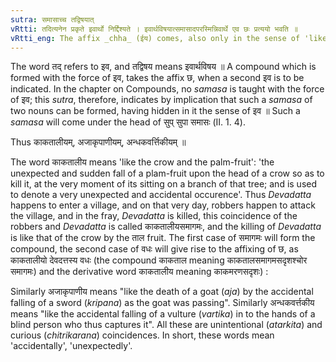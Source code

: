 ```yaml
---
sutra: समासाच्च तद्विषयात्
vRtti: तदित्यनेन प्रकृते इवार्थो निर्द्दिश्यते । इवार्थविषयात्समासादपरस्मिन्निवार्थे एव छः प्रत्ययो भवति ॥
vRtti_eng: The affix _chha_ (ईय) comes, also only in the sense of 'like this', after a compound noun which contains in itself the force of 'like this'.
---
```

The word तद् refers to इव, and तद्विषय means इवार्थविषय ॥ A compound which is formed with the force of इव, takes the affix छ, when a second इव is to be indicated. In the chapter on Compounds, no _samasa_ is taught with the force of इव; this _sutra_, therefore, indicates by implication that such a _samasa_ of two nouns can be formed, having hidden in it the sense of इव ॥ Such a _samasa_ will come under the head of सुप् सुपा समासः (II. 1. 4).

Thus काकतालीयम्, अजाकृपाणीयम्, अन्धकवर्त्तिकीयम् ॥

The word काकतालीय means 'like the crow and the palm-fruit': 'the unexpected and sudden fall of a plam-fruit upon the head of a crow so as to kill it, at the very moment of its sitting on a branch of that tree; and is used to denote a very unexpected and accidental occurence'. Thus _Devadatta_ happens to enter a village, and on that very day, robbers happen to attack the village, and in the fray, _Devadatta_ is killed, this coincidence of the robbers and _Devadatta_ is called काकतालीयसमागमः, and the killing of _Devadatta_ is like that of the crow by the ताल fruit. The first case of समागमः will form the compound, the second case of वधः will give rise to the affixing of छ, as काकतालीयो देवदत्तस्य वधः (the compound काकताल meaning काकतालसमागमसदृशश्चोर समागमः) and the derivative word काकतालीय meaning काकमरणसदृशः) :

Similarly अजाकृपाणीय means "like the death of a goat (_aja_) by the accidental falling of a sword (_kripana_) as the goat was passing". Similarly अन्धकवर्त्तकीय means "like the accidental falling of a vulture (_vartika_) in to the hands of a blind person who thus captures it". All these are unintentional (_atarkita_) and curious (_chitrikarana_) coincidences. In short, these words mean 'accidentally', 'unexpectedly'.

